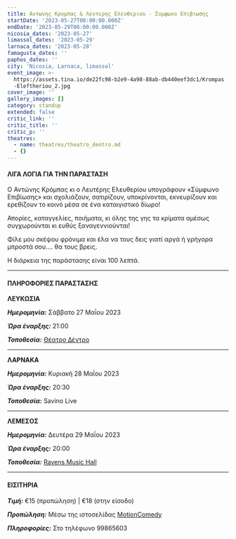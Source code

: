 ```yaml
---
title: Αντωνης Κρομπας & Λευτερης Ελευθεριου - Συμφωνο Επιβιωσης
startDate: '2023-05-27T00:00:00.000Z'
endDate: '2023-05-29T00:00:00.000Z'
nicosia_dates: '2023-05-27'
limassol_dates: '2023-05-29'
larnaca_dates: '2023-05-28'
famagusta_dates: ''
paphos_dates: ''
city: 'Nicosia, Larnaca, limassol'
event_image: >-
  https://assets.tina.io/de22fc98-b2e9-4a98-88ab-db440eef3dc1/Krompas
  -Eleftheriou_2.jpg
cover_image: ''
gallery_images: []
category: standup
extended: false
critic_link: ''
critic_title: ''
critic_p: ''
theatres:
  - name: theatres/theatro_dentro.md
  - {}
---
```


#### ΛΙΓΑ ΛΟΓΙΑ ΓΙΑ ΤΗΝ ΠΑΡΑΣΤΑΣΗ

Ο Αντώνης Κρόμπας κι ο Λευτέρης Ελευθερίου υπογράφουν «Σύμφωνο Επιβίωσης» και σχολιάζουν, σατιρίζουν, υποκρίνονται, εκνευρίζουν και ερεθίζουν το κοινό μέσα σε ένα καταιγιστικό δίωρο!

Απορίες, καταγγελίες, ποιήματα, κι όλης της γης τα κρίματα αμέσως συγχωρούνται κι ευθύς ξαναγεννιούνται!

Φίλε μου σκέψου φρόνιμα και έλα να τους δεις γιατί αργά ή γρήγορα μπροστά σου.... θα τους βρεις.

Η διάρκεια της παράστασης είναι 100 λεπτά.

***

#### ΠΛΗΡΟΦΟΡΙΕΣ ΠΑΡΑΣΤΑΣΗΣ

**ΛΕΥΚΩΣΙΑ**

***Ημερομηνία:*** Σάββατο 27 Μαΐου 2023

***Ώρα έναρξης:*** 21:00

***Τοποθεσία:*** [Θέατρο Δέντρο](?#map "")

***

**ΛΑΡΝΑΚΑ**

***Ημερομηνία:*** Κυριακή 28 Μαΐου 2023

***Ώρα έναρξης:*** 20:30

***Τοποθεσία:*** Savino Live

***

**ΛΕΜΕΣΟΣ**

***Ημερομηνία:*** Δευτέρα 29 Μαΐου 2023

***Ώρα έναρξης:*** 20:00

***Τοποθεσία:*** [Ravens Music Hall](?#map "")

***

#### ΕΙΣΙΤΗΡΙΑ

***Τιμή:*** €15 (προπώληση) | €18 (στην είσοδο)

***Προπώληση:*** Μέσω της ιστοσελίδας [MotionComedy](https://www.motioncomedy.com/krompas-eleftheriou "")

***Πληροφορίες:*** Στο τηλέφωνο 99865603
